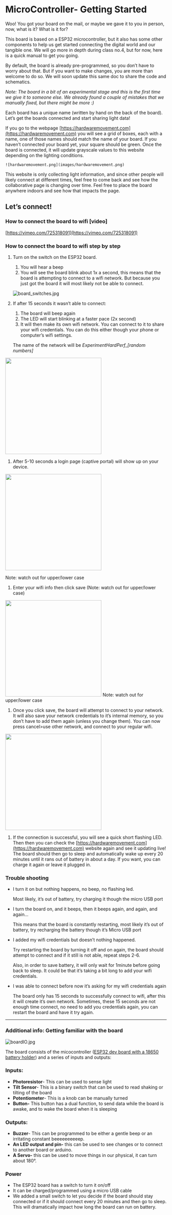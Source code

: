 # MicroController- Getting Started

Woo! You got your board on the mail, or maybe we gave it to you in person, now, what is it? What is it for?

This board is based on a ESP32 microcontroller, but it also has some other components to help us get started connecting the digital world and our tangible one. We will go more in depth during class no.4, but for now, here is a quick manual to get you going. 

By default, the board is already pre-programmed, so you don’t have to worry about that. But if you want to make changes, you are more than welcome to do so. We will soon update this same doc to share the code and schematics.

*Note: The board in a bit of an experimental stage and this is the first time we give it to someone else. We already found a couple of mistakes that we manually fixed, but there might be more :)*

 

Each board has a unique name (written by hand on the back of the board). Let’s get the boards connected and start sharing light data!

If you go to the webpage [https://hardwaremovement.com](https://hardwaremovement.com) you will see a grid of boxes, each with a name, one of those names should match the name of your board. If you haven’t connected your board yet, your square should be green. Once the board is connected, it will update grayscale values to this website depending on the lighting conditions. 
    
    ![hardwaremovement.png](images/hardwaremovement.png)        


This website is only collecting light information, and since other people will likely connect at different times, feel free to come back and see how the collaborative page is changing over time. Feel free to place the board anywhere indoors and see how that impacts the page. 

## Let’s connect!

### How to connect the board to wifi [video]

[https://vimeo.com/725318091](https://vimeo.com/725318091)

### How to connect the board to wifi step by step

1. Turn on the switch on the ESP32 board. 
    1. You will hear a beep
    2. You will see the board blink about 1x a second, this means that the board is attempting to connect to a wifi network. But because you just got the board it will most likely not be able to connect.
        
    ![board_switches.jpg](images/board_switches.jpg)        
2. If after 15 seconds it wasn’t able to connect:
    1. The board will beep again
    2. The LED will start blinking at a faster pace (2x second)
    3. It will then make its own wifi network. You can connect to it to share your wifi credentials. You can do this either though your phone or computer’s wifi settings. 
    
    The name of the network will be *ExperimentHardPerf_[random numbers]*
    

<img src="images//wifi_settings.jpg" width="300" />

1. After 5-10 seconds a login page (captive portal) will show up on your device. 
<img src="images/captive_portal.jpg" width="300" />

Note: watch out for upper/lower case

1. Enter your wifi info then click save (Note: watch out for upper/lower case)
<img src="images/credentialSharing.jpg" width="300" />
Note: watch out for upper/lower case

1. Once you click save, the board will attempt to connect to your network. It will also save your network credentials to it’s internal memory, so you don’t have to add them again (unless you change them). You can now press cancel>use other network, and connect to your regular wifi.

<img src="images/attempting_connection.jpg" width="300" />

1. If the connection is successful, you will see a quick short flashing LED. Then then you can check the [https://hardwaremovement.com](https://hardwaremovement.com)  website again and see it updating live! The board should then go to sleep and automatically wake up every 20 minutes until it rans out of battery in about a day. If you want, you can charge it again or leave it plugged in. 

### Trouble shooting

- I turn it on but nothing happens, no beep, no flashing led.
    
    Most likely, it’s out of battery, try charging it though the micro USB port
    
- I turn the board on, and it beeps, then it beeps again, and again, and again…
    
    This means that the board is constantly restarting, most likely it’s out of battery, try recharging the battery though it’s Micro USB port
    
- I added my wifi credentials but doesn’t nothing happened.
    
    Try restarting the board by turning it off and on again, the board should attempt to connect and if it still is not able, repeat steps 2-6.
    
    Also, in order to save battery, it will only wait for 1minute before going back to sleep. It could be that it’s taking a bit long to add your wifi credentials.
    
- I was able to connect before now it’s asking for my wifi credentials again
    
    The board only has 15 seconds to successfully connect to wifi, after this it will create it’s own network. Sometimes, these 15 seconds are not enough time connect, no need to add you credentials again, you can restart the board and have it try again. 
    

---

### Additional info: Getting familiar with the board

![boardIO.jpg](images/boardIO.jpg)

The board consists of the micocontroller ([ESP32 dev board with a 18650 battery holder](https://wiki.geekworm.com/index.php/WEMOS_ESP32_Board_with_18650_Battery_Holder)) and a series of inputs and outputs:

### **Inputs:**

- **Photoresistor**- This can be used to sense light
- **Tilt Sensor**- This is a binary switch that can be used to read shaking or tilting of the board
- **Potentiometer**- This is a knob can be manually turned
- **Button-** This button has a dual function, to send data while the board is awake, and to wake the board when it is sleeping

### **Outputs:**

- **Buzzer**- This can be programmed to be either a gentle beep or an irritating constant beeeeeeeeeep.
- **An LED output and pin-** this can be used to see changes or to connect to another board or arduino.
- **A Servo-** this can be used to move things in our physical, it can turn about 180°.

### Power

- The ESP32 board has a switch to turn it on/off
- It can be charged/programmed using a micro USB cable
- We added a small switch to let you decide if the board should stay connected or if it should connect every 20 minutes and then go to sleep. This will dramatically impact how long the board can run on battery.
